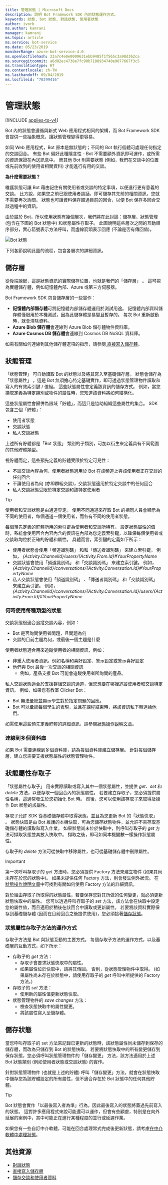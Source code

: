 ```yaml
---
title: 管理狀態 | Microsoft Docs
description: 說明 Bot Framework SDK 內的狀態運作方式。
keywords: 狀態, bot 狀態, 對話狀態, 使用者狀態
author: ivorb
ms.author: kamrani
manager: kamrani
ms.topic: article
ms.service: bot-service
ms.date: 05/23/2019
monikerRange: azure-bot-service-4.0
ms.openlocfilehash: 23a7c4e0e0009631ebb9485f1f565c3a98d362ca
ms.sourcegitcommit: a6d02ec4738e7fc90b7108934740e9077667f3c5
ms.translationtype: HT
ms.contentlocale: zh-TW
ms.lasthandoff: 09/04/2019
ms.locfileid: "70299416"
---
```

# <a name="managing-state"></a>管理狀態

[!INCLUDE [applies-to-v4](../includes/applies-to.md)]

Bot 內的狀態會遵循與新式 Web 應用程式相同的架構，而 Bot Framework SDK 會提供一些抽象概念，讓狀態管理變得更容易。

如同 Web 應用程式，Bot 原本是無狀態的；不同的 Bot 執行個體可處理任何指定的交談回合。 有些 Bot 偏好此種隱含性 - Bot 不需要額外資訊即可運作，或所需的資訊保證在內送訊息中。 而其他 Bot 則需要狀態 (例如，我們在交談中的位置或先前收到的使用者相關資料) 才能進行有用的交談。

**為什麼需要狀態？**

維護狀態可讓 Bot 藉由記住有關使用者或交談的特定事項，以便進行更有意義的交談。 比方說，如果您之前已跟使用者談話，即可儲存其先前的相關資訊，您就不需要再次詢問。 狀態也可讓資料保存超過目前的回合，以便 Bot 保存多回合交談過程中的資訊。

由於屬於 Bot，所以使用狀態有幾個層次，我們將在此討論：儲存層、狀態管理 (包含在下圖的 Bot 狀態中) 和狀態屬性存取子。 此圖說明這些層次之間的互動順序部分，實心箭號表示方法呼叫，而虛線箭頭表示回應 (不論是否有傳回值)。

![Bot 狀態](media/bot-builder-state.png)

下列各節說明此圖的流程，包含各層次的詳細資訊。

## <a name="storage-layer"></a>儲存層

從後端說起，這是狀態資訊的實際儲存位置，也就是我們的「儲存層」  。 這可視為實體儲存體，例如記憶體內部、Azure 或第三方伺服器。

Bot Framework SDK 包含儲存層的一些實作：

- **記憶體內部儲存體**可將記憶體內部儲存體運用於測試用途。 記憶體內部資料儲存體僅限用於本機測試，因為此儲存體是易變且暫存的。 每次 Bot 重新啟動時，就會清除資料。
- **Azure Blob 儲存體**會連線到 Azure Blob 儲存體物件資料庫。
- **Azure Cosmos DB 儲存體**會連線到 Cosmos DB NoSQL 資料庫。

如需有關如何連線到其他儲存體選項的指示，請參閱[ 直接寫入儲存體](bot-builder-howto-v4-storage.md)。

## <a name="state-management"></a>狀態管理

「狀態管理」  可自動讀取 Bot 的狀態以及將其寫入至基礎儲存層。 狀態會儲存為「狀態屬性」  ，這是 Bot 無須擔心特定基礎實作，即可透過狀態管理物件讀取和寫入的有效索引鍵 / 值組。 這些狀態屬性會定義該資訊的儲存方式。 例如，當您擷取定義為特定類別或物件的屬性時，您知道該資料將如何結構化。

這些狀態屬性會歸併為限域「貯體」，而這只是協助組織這些屬性的集合。 SDK 包含三個「貯體」：

- 使用者狀態
- 交談狀態
- 私人交談狀態

上述所有貯體都是「Bot 狀態」  類別的子類別，可加以衍生來定義具有不同範圍的其他貯體類型。

視貯體而定，這些預先定義的貯體受限於特定可見性：

- 不論交談內容為何，使用者狀態適用於 Bot 在該頻道上與該使用者正在交談的任何回合
- 不論使用者為何 (亦即群組交談)，交談狀態適用於特定交談中的任何回合
- 私人交談狀態受限於特定交談和該特定使用者

> [!TIP]
> 使用者和交談狀態是由通道界定。
> 使用不同通道來存取 Bot 的相同人員會顯示為不同的使用者，每個通道一個使用者，而各有不同的使用者狀態。

每個預先定義的貯體所用的索引鍵為使用者和交談所特有。 設定狀態屬性的值時，系統會使用回合內容內含的資訊在內部為您定義索引鍵，以確保每個使用者或交談取均位於正確的貯體和屬性。 具體而言，索引鍵的定義如下所示：

- 使用者狀態會使用「頻道識別碼」  和和「傳送者識別碼」  來建立索引鍵。 例如， _{Activity.ChannelId}/users/{Activity.From.Id}#YourPropertyName_
- 交談狀態會使用「頻道識別碼」  和「交談識別碼」  來建立索引鍵。 例如， _{Activity.ChannelId}/conversations/{Activity.Conversation.Id}#YourPropertyName_
- 私人交談狀態會使用「頻道識別碼」  、「傳送者識別碼」  和「交談識別碼」  來建立索引鍵。 例如， _{Activity.ChannelId}/conversations/{Activity.Conversation.Id}/users/{Activity.From.Id}#YourPropertyName_

### <a name="when-to-use-each-type-of-state"></a>何時使用每種類型的狀態

交談狀態很適合追蹤交談內容，例如：

- Bot 是否詢問使用者問題，且問題為何
- 交談的目前主題為何，或最後一個主題是什麼

使用者狀態適合用來追蹤使用者的相關資訊，例如：

- 非重大使用者資訊，例如名稱和喜好設定、警示設定或警示喜好設定
- 他們與 Bot 最後一次交談的相關資訊
  - 例如，產品支援 Bot 可能會追蹤使用者所詢問的產品。

私人交談狀態適合於支援群組交談的通道，但您想要在哪裡追蹤使用者和交談特定資訊。 例如，如果您有教室 Clicker Bot：

- Bot 無法彙總並顯示學生對於指定問題的回應。
- Bot 可以彙總每個學生的表現，並且在課程結束時，將該資訊私下轉達給他們。

如需使用這些預先定義貯體的詳細資訊，請參閱[狀態操作說明文章](bot-builder-howto-v4-state.md)。

### <a name="connecting-to-multiple-databases"></a>連線到多個資料庫

如果 Bot 需要連線到多個資料庫，請為每個資料庫建立儲存層。
針對每個儲存層，建立您需要支援狀態屬性的狀態管理物件。

## <a name="state-property-accessors"></a>狀態屬性存取子

「狀態屬性存取子」  用來實際讀取或寫入其中一個狀態屬性，並提供 *get*、*set* 和 *delete* 方法，以便存取一個回合內的狀態屬性。 若要建立存取子，您必須提供屬性名稱，這通常發生於您初始化 Bot 時。 然後，您可以使用該存取子來取得及操作 Bot 狀態的該屬性。

存取子允許 SDK 從基礎儲存體中取得狀態，並且為您更新 Bot 的「狀態快取」  。 狀態快取是由 Bot 維護的本機快取，可為您儲存狀態物件，並允許不需存取基礎儲存體的讀取和寫入作業。 如果狀態尚未位於快取中，則呼叫存取子的 *get* 方法可擷取狀態並其放入快取中。 擷取之後，即可如同本機變數一樣操作狀態屬性。

存取子的 *delete* 方法可從快取中移除屬性，也可從基礎儲存體中刪除屬性。

> [!IMPORTANT]
> 第一次呼叫存取子的 *get* 方法時，您必須提供 Factory 方法來建立物件 (如果其尚未存在於您的狀態中)。 如果未提供任何 Factory 方法，則會發生例外狀況。 在[狀態操作說明文章](bot-builder-howto-v4-state.md)中可找到有關如何使用 Factory 方法的詳細資訊。

對於經由存取子所取得的狀態屬性，若要保存您對其所做的任何變更，就必須更新狀態快取中的屬性。 您可以透過呼叫存取子的 *set* 方法，該方法會在快取中設定您的屬性值，而且適用於稍後在該回合中讀取或更新屬性。 若要將該資料實際保存到基礎儲存體 (因而在目前回合之後提供使用)，您必須接著[儲存狀態](#saving-state)。

### <a name="how-the-state-property-accessor-methods-work"></a>狀態屬性存取子方法的運作方式

存取子方法是 Bot 與狀態互動的主要方式。 每個存取子方法的運作方式，以及基礎層的互動方式，如下所示：

- 存取子的 *get* 方法：
  - 存取子會要求狀態快取中的屬性。
  - 如果屬性位於快取中，請將其傳回。 否則，從狀態管理物件中取得。
    (如果屬性尚未存在於狀態中，請使用存取子的 *get* 呼叫中所提供的 Factory 方法。)
- 存取子的 *set* 方法：
  - 使用新的屬性值更新狀態快取。
- 狀態管理物件的 *save changes* 方法：
  - 檢查狀態快取中的屬性變更。
  - 將該屬性寫入至儲存體。

## <a name="saving-state"></a>儲存狀態

當您呼叫存取子的 set 方法來記錄已更新的狀態時，該狀態屬性尚未儲存到保存的儲存體，而改為只儲存到 Bot 的狀態快取。 若要將狀態快取中的所有變更儲存到保存狀態，您必須呼叫狀態管理物件的「儲存變更」  方法，該方法適用於上述 Bot 狀態類別 (例如使用者狀態或交談狀態) 的實作。

針對狀態管理物件 (也就是上述的貯體) 呼叫「儲存變更」方法，就會在狀態快取中儲存您為該貯體設定的所有屬性，但不適合存在於 Bot 狀態中的任何其他貯體。

> [!TIP]
> Bot 狀態會實作「以最後寫入者為準」行為，因此最後寫入的狀態將蓋過先前寫入的狀態。 這對許多應用程式來說可能還可以運作，但會有些顧慮，特別是在向外延展的案例中，其中可能正在進行某種程度的並行或延遲作業。

如果您有一些自訂中介軟體，可能在回合處理常式完成後更新狀態，請考慮[在中介軟體中處理狀態](bot-builder-concept-middleware.md#handling-state-in-middleware)。

## <a name="additional-resources"></a>其他資源

- [對話狀態](bot-builder-concept-dialog.md#dialog-state)
- [直接寫入儲存體](bot-builder-howto-v4-storage.md)
- [儲存交談和使用者資料](bot-builder-howto-v4-state.md)
